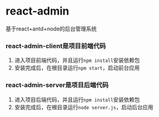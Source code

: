 # react-admin
基于react+antd+node的后台管理系统
### react-admin-client是项目前端代码
1. 进入项目前端代码，并且运行`npm install`安装依赖包
2. 安装完成后，在根目录运行`npm start`，启动前台应用
### react-admin-server是项目后端代码
1. 进入项目后端代码，并且运行`npm install`安装依赖包
2. 安装完成后，在根目录运行`node server.js`，启动后台应用
